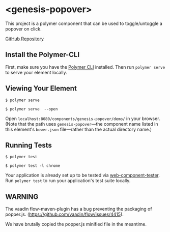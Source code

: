 # \<genesis-popover\>

This project is a polymer component that can be used to toggle/untoggle a popover on click.

[GitHub Repository](https://github.com/ymedaghri/genesis-popover.git)


## Install the Polymer-CLI

First, make sure you have the [Polymer CLI](https://www.npmjs.com/package/polymer-cli) installed. Then run `polymer serve` to serve your element locally.

## Viewing Your Element

```
$ polymer serve
```

```
$ polymer serve  --open
```

Open `localhost:8080/components/genesis-popover/demo/` in your browser. (Note that the path uses `genesis-popover`—the
component name listed in this element's `bower.json` file—rather than the actual directory name.)

## Running Tests

```
$ polymer test
```

```
$ polymer test -l chrome
```

Your application is already set up to be tested via [web-component-tester](https://github.com/Polymer/web-component-tester). Run `polymer test` to run your application's test suite locally.

## WARNING

The vaadin flow-maven-plugin has a bug preventing the packaging of popper.js. (https://github.com/vaadin/flow/issues/4415).

We have brutally copied the popper.js minified file in the meantime.
